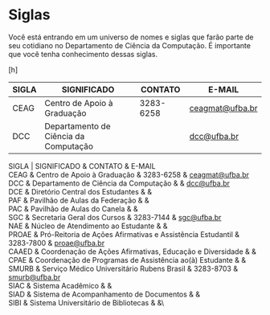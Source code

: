 Siglas
======

Você está entrando em um universo de nomes e siglas que farão parte de
seu cotidiano no Departamento de Ciência da Computação. É importante que
você tenha conhecimento dessas siglas.

[h]

SIGLA | SIGNIFICADO | CONTATO | E-MAIL
----- | ----------- | ------- | ------
CEAG | Centro de Apoio à Graduação | 3283-6258 | ceagmat@ufba.br
DCC | Departamento de Ciência da Computação |  | dcc@ufba.br


SIGLA | SIGNIFICADO & CONTATO &
E-MAIL\
CEAG & Centro de Apoio à Graduação & 3283-6258 & ceagmat@ufba.br\
DCC & Departamento de Ciência da Computação & & dcc@ufba.br\
DCE & Diretório Central dos Estudantes & &\
PAF & Pavilhão de Aulas da Federação & &\
PAC & Pavilhão de Aulas do Canela & &\
SGC & Secretaria Geral dos Cursos & 3283-7144 & sgc@ufba.br\
NAE & Núcleo de Atendimento ao Estudante & &\
PROAE & Pró-Reitoria de Ações Afirmativas e Assistência Estudantil &
3283-7800 & proae@ufba.br\
CAAED & Coordenação de Ações Afirmativas, Educação e Diversidade & &\
CPAE & Coordenação de Programas de Assistência ao(à) Estudante & &\
SMURB & Serviço Médico Universitário Rubens Brasil & 3283-8703 &
smurb@ufba.br\
SIAC & Sistema Acadêmico & &\
SIAD & Sistema de Acompanhamento de Documentos & &\
SIBI & Sistema Universitário de Bibliotecas & &\
